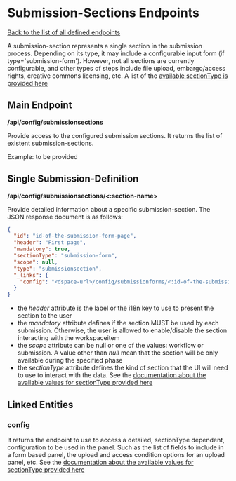 # Submission-Sections Endpoints

[Back to the list of all defined endpoints](endpoints.md)

A submission-section represents a single section in the submission process. Depending on its type, it may include a
configurable input form (if type='submission-form'). However, not all sections are currently configurable, and other
types of steps include file upload, embargo/access rights, creative commons licensing, etc.
A list of the [available sectionType is provided here](submissionsection-types.md)

## Main Endpoint

**/api/config/submissionsections**

Provide access to the configured submission sections. It returns the list of existent submission-sections.

Example: to be provided

## Single Submission-Definition

**/api/config/submissionsections/<:section-name>**

Provide detailed information about a specific submission-section. The JSON response document is as follows:

```json
{
  "id": "id-of-the-submission-form-page",
  "header": "First page",
  "mandatory": true,
  "sectionType": "submission-form",
  "scope": null,
  "type": "submissionsection",
  "_links": {
    "config": "<dspace-url>/config/submissionforms/<:id-of-the-submission-form-page>"
  }
}
```

* the *header* attribute is the label or the i18n key to use to present the section to the user
* the *mandatory* attribute defines if the section MUST be used by each submission. Otherwise, the user is allowed to
  enable/disable the section interacting with the workspaceitem
* the *scope* attribute can be null or one of the values: workflow or submission. A value other than *null* mean that
  the section will be only available during the specified phase
* the *sectionType* attribute defines the kind of section that the UI will need to use to interact with the data. See
  the [documentation about the available values for sectionType provided here](submissionsection-types.md)

## Linked Entities

### config

It returns the endpoint to use to access a detailed, sectionType dependent, configuration to be used in the panel. Such
as the list of fields to include in a form based panel, the upload and access condition options for an upload panel,
etc.
See the [documentation about the available values for sectionType provided here](submissionsection-types.md)
